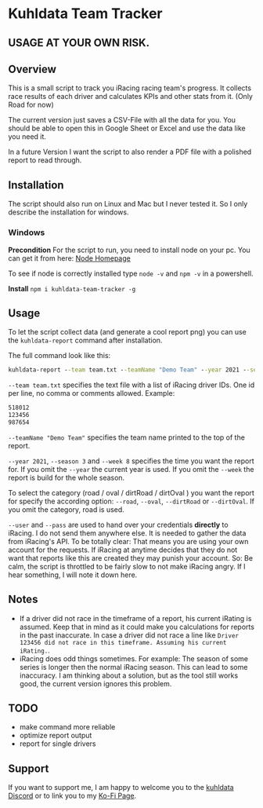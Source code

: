 # Kuhldata Team Tracker

## USAGE AT YOUR OWN RISK.

## Overview
This is a small script to track you iRacing racing team's progress. It collects race results of each driver and calculates KPIs and other stats from it. (Only Road for now)

The current version just saves a CSV-File with all the data for you. You should be able to open this in Google Sheet or Excel and use the data like you need it.

In a future Version I want the script to also render a PDF file with a polished report to read through.

## Installation
The script should also run on Linux and Mac but I never tested it. So I only describe the installation for windows.
### Windows

**Precondition**
For the script to run, you need to install node on your pc. You can get it from here: [Node Homepage](https://nodejs.org/en/download/current/)

To see if node is correctly installed type `node -v` and `npm -v` in a powershell.

**Install**
`npm i kuhldata-team-tracker -g`

## Usage
To let the script collect data (and generate a cool report png) you can use the `kuhldata-report` command after installation.

The full command look like this:
```cmd
kuhldata-report --team team.txt --teamName "Demo Team" --year 2021 --season 3 --week 8 --road --user mail@example.com --pass '"yourpassword"'
```

`--team team.txt` specifies the text file with a list of iRacing driver IDs. One id per line, no comma or comments allowed. Example:

```txt
518012
123456
987654
```

`--teamName "Demo Team"` specifies the team name printed to the top of the report.

`--year 2021`, `--season 3` and `--week 8` specifies the time you want the report for. If you omit the `--year` the current year is used. If you omit the `--week` the report is build for the whole season.

To select the category (road / oval / dirtRoad / dirtOval ) you want the report for specify the according option: `--road`, `--oval`, `--dirtRoad` or `--dirtOval`. If you omit the category, road is used.

`--user`  and  `--pass` are used to hand over your credentials **directly** to iRacing. I do not send them anywhere else. It is needed to gather the data from iRacing's API. To be totally clear: That means you are using your own account for the requests. If iRacing at anytime decides that they do not want that reports like this are created they may punish your account. So: Be calm, the script is throttled to be fairly slow to not make iRacing angry. If I hear something, I will note it down here.

## Notes
* If a driver did not race in the timeframe of a report, his current iRating is assumed. Keep that in mind as it could make you calculations for reports in the past inaccurate. In case a driver did not race a line like `Driver 123456 did not race in this timeframe. Assuming his current iRating.`.
* iRacing does odd things sometimes. For example: The season of some series is longer then the normal iRacing season. This can lead to some inaccuracy. I am thinking about a solution, but as the tool still works good, the current version ignores this problem.

## TODO
* make command more reliable
* optimize report output
* report for single drivers

## Support
If you want to support me, I am happy to welcome you to the [kuhldata Discord](https://discord.gg/PTuZfQRWDj) or to link you to my [Ko-Fi Page](https://ko-fi.com/kuhldata).
